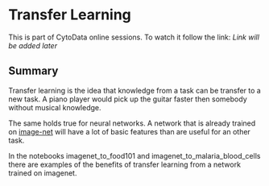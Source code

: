 # Transfer Learning

This is part of CytoData online sessions.
To watch it follow the link: *Link will be added later*

## Summary

Transfer learning is the idea that knowledge from a task can be transfer to a new task.
A piano player would pick up the guitar faster then somebody without musical knowledge.

The same holds true for neural networks. A network that is already trained on [image-net](http://www.image-net.org/) will have a lot of basic features than are useful for an other task.

In the notebooks imagenet_to_food101 and imagenet_to_malaria_blood_cells there are examples of the benefits of transfer learning from a network trained on imagenet.
